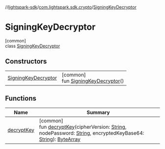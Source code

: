 //[lightspark-sdk](../../../index.md)/[com.lightspark.sdk.crypto](../index.md)/[SigningKeyDecryptor](index.md)

# SigningKeyDecryptor

[common]\
class [SigningKeyDecryptor](index.md)

## Constructors

| | |
|---|---|
| [SigningKeyDecryptor](-signing-key-decryptor.md) | [common]<br>fun [SigningKeyDecryptor](-signing-key-decryptor.md)() |

## Functions

| Name | Summary |
|---|---|
| [decryptKey](decrypt-key.md) | [common]<br>fun [decryptKey](decrypt-key.md)(cipherVersion: [String](https://kotlinlang.org/api/latest/jvm/stdlib/kotlin/-string/index.html), nodePassword: [String](https://kotlinlang.org/api/latest/jvm/stdlib/kotlin/-string/index.html), encryptedKeyBase64: [String](https://kotlinlang.org/api/latest/jvm/stdlib/kotlin/-string/index.html)): [ByteArray](https://kotlinlang.org/api/latest/jvm/stdlib/kotlin/-byte-array/index.html) |
